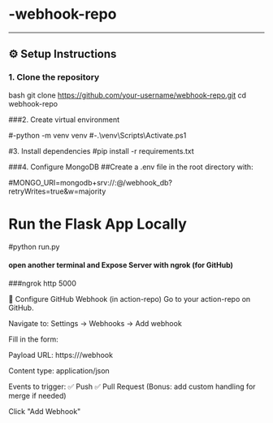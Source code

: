 # -webhook-repo

---

## ⚙️ Setup Instructions

### 1. Clone the repository

bash
git clone https://github.com/your-username/webhook-repo.git
cd webhook-repo

###2. Create virtual environment

#-python -m venv venv
#-.\venv\Scripts\Activate.ps1

#3. Install dependencies
#pip install -r requirements.txt

###4. Configure MongoDB
##Create a .env file in the root directory with:

#MONGO_URI=mongodb+srv://<your-user>:<your-pass>@<cluster-url>/webhook_db?retryWrites=true&w=majority

# Run the Flask App Locally

#python run.py

#### open another terminal and Expose Server with ngrok (for GitHub)

###ngrok http 5000

🔗 Configure GitHub Webhook (in action-repo)
Go to your action-repo on GitHub.

Navigate to:
Settings → Webhooks → Add webhook

Fill in the form:

Payload URL:
https://<your-ngrok-url>/webhook

Content type:
application/json

Events to trigger:
✅ Push
✅ Pull Request
(Bonus: add custom handling for merge if needed)

Click "Add Webhook"
